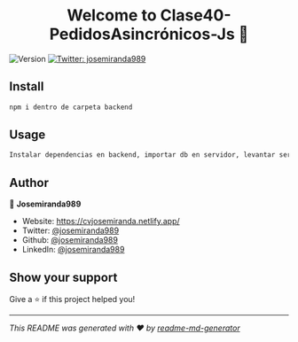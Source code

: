 <h1 align="center">Welcome to Clase40-PedidosAsincrónicos-Js 👋</h1>
<p>
  <img alt="Version" src="https://img.shields.io/badge/version-1.0-blue.svg?cacheSeconds=2592000" />
  <a href="https://twitter.com/josemiranda989" target="_blank">
    <img alt="Twitter: josemiranda989" src="https://img.shields.io/twitter/follow/josemiranda989.svg?style=social" />
  </a>
</p>

## Install

```sh
npm i dentro de carpeta backend
```

## Usage

```sh
Instalar dependencias en backend, importar db en servidor, levantar servidor con db movies_db y configurar conexión de db.
```

## Author

👤 **Josemiranda989**

* Website: https://cvjosemiranda.netlify.app/
* Twitter: [@josemiranda989](https://twitter.com/josemiranda989)
* Github: [@josemiranda989](https://github.com/josemiranda989)
* LinkedIn: [@josemiranda989](https://linkedin.com/in/josemiranda989)

## Show your support

Give a ⭐️ if this project helped you!

***
_This README was generated with ❤️ by [readme-md-generator](https://github.com/kefranabg/readme-md-generator)_